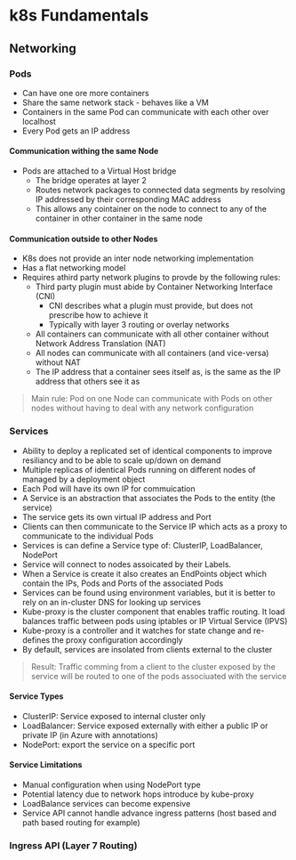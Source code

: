 # k8s Fundamentals

## Networking

### Pods

- Can have one ore more containers
- Share the same network stack - behaves like a VM
- Containers in the same Pod can communicate with each other over localhost
- Every Pod gets an IP address

#### Communication withing the same Node
- Pods are attached to a Virtual Host bridge 
  - The bridge operates at layer 2 
  - Routes network packages to connected data segments by resolving IP addressed by their corresponding MAC address
  - This allows any cointainer on the node to connect to any of the container in other container in the same node

#### Communication outside to other Nodes


- K8s does not provide an inter node networking implementation
- Has a flat networking model
- Requires athird party network plugins to provde by the following rules:
  - Third party plugin must abide by Container Networking Interface (CNI)
    - CNI describes what a plugin must provide, but does not prescribe how to achieve it
    - Typically with layer 3 routing or overlay networks
  - All containers can communicate with all other container without Network Address Translation (NAT)
  - All nodes can communicate with all containers (and vice-versa) without NAT
  - The IP address that a container sees itself as, is the same as the IP address that others see it as

> Main rule: Pod on one Node can communicate with Pods on other nodes without having to deal with any network configuration

### Services

  - Ability to deploy a replicated set of identical components to improve resiliancy and to be able to scale up/down on demand
  - Multiple replicas of identical Pods running on different nodes of managed by a deployment object
  - Each Pod will have its own IP for commuication
  - A Service is an abstraction that associates the Pods to the entity (the service)
  - The service gets its own virtual IP address and Port
  - Clients can then communicate to the Service IP which acts as a proxy to communicate to the individual Pods
  - Services is can define a Service type of: ClusterIP, LoadBalancer, NodePort
  - Service will connect to nodes assoicated by their Labels.
  - When a Service is create it also creates an EndPoints object which contain the IPs, Pods and Ports of the associated Pods 
  - Services can be found using environment variables, but it is better to rely on an in-cluster DNS for looking up services
  - Kube-proxy is the cluster component that enables traffic routing. It load balances traffic between pods using iptables or IP Virtual Service (IPVS)
  - Kube-proxy is a controller and it watches for state change and re-defines the proxy configuration accordingly
  - By default, services are insolated from clients external to the cluster
  
> Result: Traffic comming from a client to the cluster exposed by the service will be routed to one of the pods associuated with the service

#### Service Types

- ClusterIP: Service exposed to internal cluster only
- LoadBalancer: Service exposed externally with either a public IP or private IP (in Azure with annotations)
- NodePort: export the service on a specific port

#### Service Limitations

- Manual configuration when using NodePort type
- Potential latency due to network hops introduce by kube-proxy
- LoadBalance services can become expensive
- Service API cannot handle advance ingress patterns (host based and path based routing for example)

### Ingress API (Layer 7 Routing)
